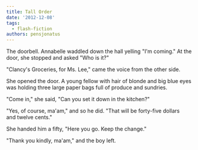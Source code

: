 ```yaml
---
title: Tall Order
date: '2012-12-08'
tags:
  - flash-fiction
authors: pensjonatus
---
```


The doorbell. Annabelle waddled down the hall yelling "I'm coming." At the door,
she stopped and asked "Who is it?"

<!-- truncate -->

"Clancy's Groceries, for Ms. Lee," came the voice from the other side.

She opened the door. A young fellow with hair of blonde and big blue eyes was
holding three large paper bags full of produce and sundries.

"Come in," she said, "Can you set it down in the kitchen?"

"Yes, of course, ma'am," and so he did. "That will be forty-five dollars
and twelve cents."

She handed him a fifty, "Here you go. Keep the change."

"Thank you kindly, ma'am," and the boy left.
